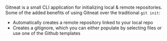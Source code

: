 
Gitneat is a small CLI application for initializing local &amp; remote repositories. Some of the added benefits of using Gitneat over the traditional `git init`:
- Automatically creates a remote repository linked to your local repo
- Creates a gitignore, which you can either populate by selecting files or use one of the Github templates

